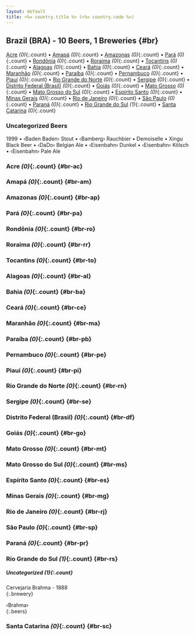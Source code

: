 ```yaml
---
layout: default
title: <%= country.title %> (<%= country.code %>)
---
```


## Brazil (BRA) - 10 Beers, 1 Breweries {#br}

[Acre](#br-ac) _(0)_{:.count} • [Amapá](#br-am) _(0)_{:.count} • [Amazonas](#br-ap) _(0)_{:.count} • [Pará](#br-pa) _(0)_{:.count} • [Rondônia](#br-ro) _(0)_{:.count} • [Roraima](#br-rr) _(0)_{:.count} • [Tocantins](#br-to) _(0)_{:.count} • [Alagoas](#br-al) _(0)_{:.count} • [Bahia](#br-ba) _(0)_{:.count} • [Ceará](#br-ce) _(0)_{:.count} • [Maranhão](#br-ma) _(0)_{:.count} • [Paraíba](#br-pb) _(0)_{:.count} • [Pernambuco](#br-pe) _(0)_{:.count} • [Piauí](#br-pi) _(0)_{:.count} • [Rio Grande do Norte](#br-rn) _(0)_{:.count} • [Sergipe](#br-se) _(0)_{:.count} • [Distrito Federal (Brasil)](#br-df) _(0)_{:.count} • [Goiás](#br-go) _(0)_{:.count} • [Mato Grosso](#br-mt) _(0)_{:.count} • [Mato Grosso do Sul](#br-ms) _(0)_{:.count} • [Espírito Santo](#br-es) _(0)_{:.count} • [Minas Gerais](#br-mg) _(0)_{:.count} • [Rio de Janeiro](#br-rj) _(0)_{:.count} • [São Paulo](#br-sp) _(0)_{:.count} • [Paraná](#br-pr) _(0)_{:.count} • [Rio Grande do Sul](#br-rs) _(1)_{:.count} • [Santa Catarina](#br-sc) _(0)_{:.count}

### Uncategorized Beers

1999   • ‹Baden Baden› Stout   • ‹Bamberg› Rauchbier   • Demoiselle   • Xingu Black Beer   • ‹DaDo› Belgian Ale   • ‹Eisenbahn› Dunkel   • ‹Eisenbahn› Kölsch   • ‹Eisenbahn› Pale Ale  




### Acre _(0)_{:.count} {#br-ac}






### Amapá _(0)_{:.count} {#br-am}






### Amazonas _(0)_{:.count} {#br-ap}






### Pará _(0)_{:.count} {#br-pa}






### Rondônia _(0)_{:.count} {#br-ro}






### Roraima _(0)_{:.count} {#br-rr}






### Tocantins _(0)_{:.count} {#br-to}






### Alagoas _(0)_{:.count} {#br-al}






### Bahia _(0)_{:.count} {#br-ba}






### Ceará _(0)_{:.count} {#br-ce}






### Maranhão _(0)_{:.count} {#br-ma}






### Paraíba _(0)_{:.count} {#br-pb}






### Pernambuco _(0)_{:.count} {#br-pe}






### Piauí _(0)_{:.count} {#br-pi}






### Rio Grande do Norte _(0)_{:.count} {#br-rn}






### Sergipe _(0)_{:.count} {#br-se}






### Distrito Federal (Brasil) _(0)_{:.count} {#br-df}






### Goiás _(0)_{:.count} {#br-go}






### Mato Grosso _(0)_{:.count} {#br-mt}






### Mato Grosso do Sul _(0)_{:.count} {#br-ms}






### Espírito Santo _(0)_{:.count} {#br-es}






### Minas Gerais _(0)_{:.count} {#br-mg}






### Rio de Janeiro _(0)_{:.count} {#br-rj}






### São Paulo _(0)_{:.count} {#br-sp}






### Paraná _(0)_{:.count} {#br-pr}






### Rio Grande do Sul _(1)_{:.count} {#br-rs}




##### Uncategorized _(1)_{:.count}


Cervejaria Brahma - 1888  <br>
{:.brewery}

‹Brahma›  
{:.beers}



### Santa Catarina _(0)_{:.count} {#br-sc}





 
